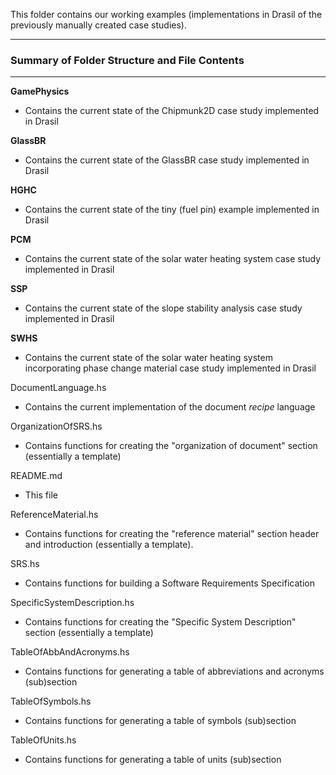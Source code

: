 This folder contains our working examples (implementations in Drasil of the previously manually created case studies).

--------------------------------------------------
### Summary of Folder Structure and File Contents
--------------------------------------------------
**GamePhysics**
  - Contains the current state of the Chipmunk2D case study implemented in Drasil

**GlassBR**
  - Contains the current state of the GlassBR case study implemented in Drasil
  
**HGHC**
  - Contains the current state of the tiny (fuel pin) example implemented in Drasil
  
**PCM**
  - Contains the current state of the solar water heating system case study implemented in Drasil
  
**SSP**
  - Contains the current state of the slope stability analysis case study implemented in Drasil
  
**SWHS**
  - Contains the current state of the solar water heating system incorporating phase change material case study implemented in Drasil

DocumentLanguage.hs
  - Contains the current implementation of the document *recipe* language

OrganizationOfSRS.hs
  - Contains functions for creating the "organization of document" section (essentially a template)

README.md
  - This file

ReferenceMaterial.hs
  - Contains functions for creating the "reference material" section header and introduction (essentially a template).

SRS.hs
  - Contains functions for building a Software Requirements Specification

SpecificSystemDescription.hs
  - Contains functions for creating the "Specific System Description" section (essentially a template)

TableOfAbbAndAcronyms.hs
  - Contains functions for generating a table of abbreviations and acronyms (sub)section

TableOfSymbols.hs
  - Contains functions for generating a table of symbols (sub)section

TableOfUnits.hs
  - Contains functions for generating a table of units (sub)section
